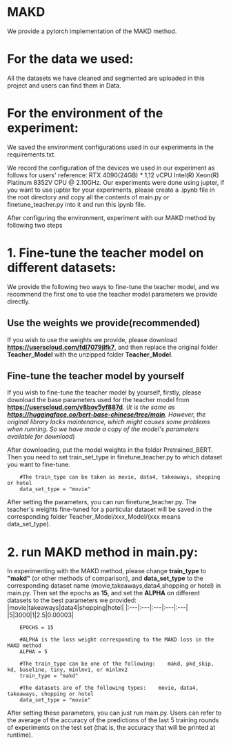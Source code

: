 # MAKD
We provide a pytorch implementation of the MAKD method.

# For the data we used:
All the datasets we have cleaned and segmented are uploaded in this project and users can find them in Data.

# For the environment of the experiment:
We saved the environment configurations used in our experiments in the requirements.txt.

We record the configuration of the devices we used in our experiment as follows for users' reference: RTX 4090(24GB) * 1,12 vCPU Intel(R) Xeon(R) Platinum 8352V CPU @ 2.10GHz. 
Our experiments were done using jupter, if you want to use jupter for your experiments, please create a .ipynb file in the root directory and copy all the contents of main.py or finetune_teacher.py into it and run this ipynb file.

After configuring the environment, experiment with our MAKD method by following two steps

# 1. Fine-tune the teacher model on different datasets:
We provide the following two ways to fine-tune the teacher model, and we recommend the first one to use the teacher model parameters we provide directly.

## Use the weights we provide(recommended)
If you wish to use the weights we provide, please download **https://userscloud.com/fdl7079jlfk7**, and then replace the original folder **Teacher_Model**  with the unzipped folder **Teacher_Model**. 

## Fine-tune the teacher model by yourself
If you wish to fine-tune the teacher model by yourself, firstly, please download the base parameters used for the teacher model from **https://userscloud.com/v8bov5yf887d**. (*It is the same as **https://huggingface.co/bert-base-chinese/tree/main**. However, the original library lacks maintenance, which might causes some problems when running. So we have made a copy of the model's parameters available for download*) 

After downloading, put the model weights in the folder Pretrained_BERT. Then you need to set train_set_type in finetune_teacher.py to which dataset you want to fine-tune. 
```
    #The train_type can be taken as movie, data4, takeaways, shopping or hotel
    data_set_type = "movie"
```

After setting the parameters, you can run finetune_teacher.py. The teacher's weights fine-tuned for a particular dataset will be saved in the corresponding folder Teacher_Model/xxx_Model/(xxx means data_set_type).


# 2. run MAKD method in main.py:
In experimenting with the MAKD method, please change **train_type** to **"makd"** (or other methods of comparison), and **data_set_type** to the corresponding dataset name (movie,takeaways,data4,shopping or hotel) in main.py. Then set the epochs as **15**, and set the **ALPHA** on different datasets to the best parameters we provided: 
|movie|takeaways|data4|shopping|hotel|
|:---|:---|:---|:---|:---|
|5|3000|1|2.5|0.00003|
```
    EPOCHS = 15

    #ALPHA is the loss weight corresponding to the MAKD loss in the MAKD method
    ALPHA = 5
    
    #The train_type can be one of the following:    makd, pkd_skip, kd, baseline, tiny, minlmv1, or minlmv2
    train_type = "makd"

    #The datasets are of the following types:    movie, data4, takeaways, shopping or hotel
    data_set_type = "movie"
```
After setting these parameters, you can just run main.py. Users can refer to the average of the accuracy of the predictions of the last 5 training rounds of experiments on the test set (that is, the accuracy that will be printed at runtime). 

